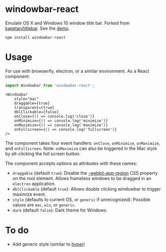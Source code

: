 # windowbar-react

Emulate OS X and Windows 10 window title bar. Forked from [kapetan/titlebar](https://github.com/kapetan/titlebar). See the [demo](http://katacarbix.xyz/windowbar/demo/index.html).

`npm install windowbar-react`

# Usage

For use with browserify, electron, or a similar environment. As a React component:

```javascript
import Windowbar from 'windowbar-react';
```

```JSX
<Windowbar
	style="mac"
	draggable={true}
	transparent={true}
	dblClickable={false}
	onClose={() => console.log('close')}
	onMinimize={() => console.log('minimize')}
	onMaximize={() => console.log('maximize')}
	onFullscreen={() => console.log('fullscreen')}
/>
```

The component takes four event handlers: `onClose`, `onMinimize`, `onMaximize`, and `onFullscreen`. Note: `onMaximize` can also be triggered in the Mac style by alt-clicking the full screen button.

The component accepts options as attributes with these names:

* `draggable` (default `true`): Disable the [-webkit-app-region](https://developer.chrome.com/apps/app_window) CSS property on the root element. Allows frameless windows to be dragged in an `electron` application.
* `dblClickable` (default `true`): Allows double clicking windowbar to trigger maximize event.
* `style` (defaults to current OS, or `generic` if unrecognized): Possible values are `mac`, `win`, or `generic`.
* `dark` (default `false`): Dark theme for Windows.

# To do

* Add generic style (similar to [hyper](http://hyper.is))
